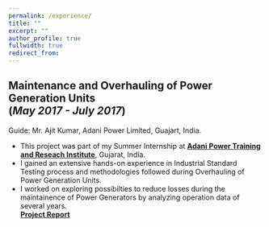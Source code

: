 ```yaml
---
permalink: /experience/
title: ""
excerpt: ""
author_profile: true
fullwidth: true
redirect_from: 
---
```

## Maintenance and Overhauling of Power Generation Units <br>(_May 2017 - July 2017_)
Guide: Mr. Ajit Kumar, Adani Power Limited, Guajart, India.
<br>
+	This project was part of my Summer Internship at [**Adani Power Training and Reseach Institute**](http://www.aptri.org/), Gujarat, India. 
+	I gained an extensive hands-on experience in Industrial Standard Testing process and methodologies followed during Overhauling of Power Generation Units.
+	I worked on exploring possibilties to reduce losses during the maintainence of Power Generators by analyzing operation data of several years.<br>
[**Project Report**](https://github.com/digvijay-bansal/Maintainence-and-Overhauling-of-Generators-)
